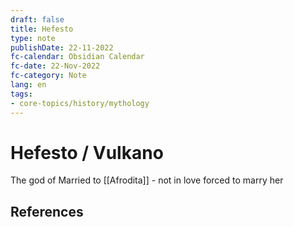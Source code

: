 ```yaml
---
draft: false
title: Hefesto
type: note
publishDate: 22-11-2022
fc-calendar: Obsidian Calendar
fc-date: 22-Nov-2022
fc-category: Note
lang: en
tags:
- core-topics/history/mythology
---
```


# Hefesto / Vulkano

The god of
Married to [[Afrodita]] - not in love forced to marry her



## References
